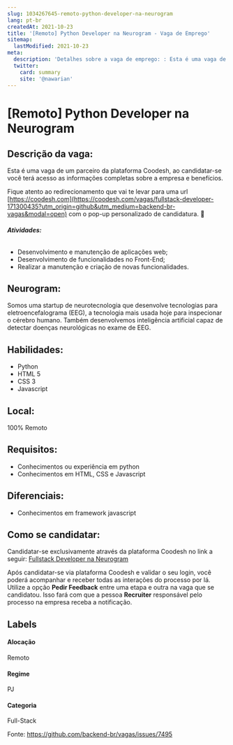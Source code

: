 ```yaml
---
slug: 1034267645-remoto-python-developer-na-neurogram
lang: pt-br
createdAt: 2021-10-23
title: '[Remoto] Python Developer na Neurogram - Vaga de Emprego'
sitemap:
  lastModified: 2021-10-23
meta:
  description: 'Detalhes sobre a vaga de emprego: : Esta é uma vaga de um parceiro da plataforma Coodesh, ao candidatar-se você terá acesso as informações completas sobre a empresa e benefícios.  Fique atento ao redirecionamento que vai te levar para uma url [https://coodesh.com](https://coodesh.com/vagas/fullstack-developer-171300435?utm_origin=github&utm_medium=backend-br-vagas&modal=open) com o pop-up personalizado de candidatura. 👋 <h6><strong>Atividades: </strong></h6> <ul> <li>Desenvolvimento e manutenção de aplicações web;</li> <li>Desenvolvimento de funcionalidades no Front-End;</li> <li>Realizar a manutenção e criação de novas funcionalidades.</li> </ul> <p></p>'
  twitter:
    card: summary
    site: '@nawarian'
---
```


# [Remoto] Python Developer na Neurogram

## Descrição da vaga: 
Esta é uma vaga de um parceiro da plataforma Coodesh, ao candidatar-se você terá acesso as informações completas sobre a empresa e benefícios.


Fique atento ao redirecionamento que vai te levar para uma url [https://coodesh.com](https://coodesh.com/vagas/fullstack-developer-171300435?utm_origin=github&utm_medium=backend-br-vagas&modal=open) com o pop-up personalizado de candidatura. 👋
<h6><strong>Atividades: </strong></h6>
<ul>
<li>Desenvolvimento e manutenção de aplicações web;</li>
<li>Desenvolvimento de funcionalidades no Front-End;</li>
<li>Realizar a manutenção e criação de novas funcionalidades.</li>
</ul>
<p></p>

## Neurogram: 
 <p>Somos uma startup de neurotecnologia que desenvolve tecnologias para eletroencefalograma (EEG), a tecnologia mais usada hoje para inspecionar o cérebro humano. Também desenvolvemos inteligência artificial capaz de detectar doenças neurológicas no exame de EEG.</p>
</p>

 ## Habilidades: 
 - Python 
- HTML 5 
- CSS 3 
- Javascript
## Local: 
 100% Remoto
## Requisitos: 
 - Conhecimentos ou experiência em python 
- Conhecimentos em HTML, CSS e Javascript
## Diferenciais: 
 - Conhecimentos em framework javascript

## Como se candidatar:
Candidatar-se exclusivamente através da plataforma Coodesh no link a seguir: [Fullstack Developer na Neurogram](https://coodesh.com/vagas/fullstack-developer-171300435?utm_origin=github&utm_medium=backend-br-vagas&modal=open)


Após candidatar-se via plataforma Coodesh e validar o seu login, você poderá acompanhar e receber todas as interações do processo por lá. Utilize a opção **Pedir Feedback** entre uma etapa e outra na vaga que se candidatou. Isso fará com que a pessoa **Recruiter** responsável pelo processo na empresa receba a notificação.
## Labels
#### Alocação
Remoto
#### Regime
PJ
#### Categoria
Full-Stack

Fonte: https://github.com/backend-br/vagas/issues/7495